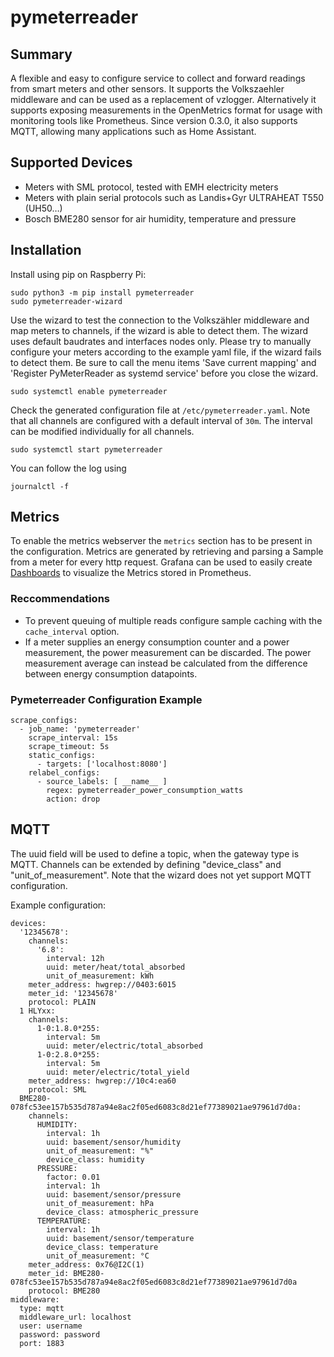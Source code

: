 # pymeterreader
## Summary
A flexible and easy to configure service to collect and forward readings from smart meters and other sensors.
It supports the Volkszaehler middleware and can be used as a replacement of vzlogger.
Alternatively it supports exposing measurements in the OpenMetrics format for usage with monitoring tools like Prometheus.
Since version 0.3.0, it also supports MQTT, allowing many applications such as Home Assistant.

## Supported Devices
- Meters with SML protocol, tested with EMH electricity meters
- Meters with plain serial protocols such as Landis+Gyr ULTRAHEAT T550 (UH50…)
- Bosch BME280 sensor for air humidity, temperature and pressure

## Installation
Install using pip on Raspberry Pi:
```
sudo python3 -m pip install pymeterreader
sudo pymeterreader-wizard
```
Use the wizard to test the connection to the Volkszähler middleware and map meters to channels,
if the wizard is able to detect them.
The wizard uses default baudrates and interfaces nodes only.
Please try to manually configure your meters according to the example yaml file, if the wizard fails to detect them.
Be sure to call the menu items 'Save current mapping' and 'Register PyMeterReader as systemd service' before you close the wizard.
```
sudo systemctl enable pymeterreader
```
Check the generated configuration file at `/etc/pymeterreader.yaml`.
Note that all channels are configured with a default interval of `30m`.
The interval can be modified individually for all channels.
```
sudo systemctl start pymeterreader
```
You can follow the log using
```
journalctl -f
```

## Metrics
To enable the metrics webserver the `metrics` section has to be present in the configuration.
Metrics are generated by retrieving and parsing a Sample from a meter for every http request.
Grafana can be used to easily create [Dashboards](https://snapshot.raintank.io/dashboard/snapshot/NRGy3wSguO55lgpnz73oDNHGJCBef4iu) to visualize the Metrics stored in Prometheus.

### Reccommendations
* To prevent queuing of multiple reads configure sample caching with the `cache_interval` option.
* If a meter supplies an energy consumption counter and a power measurement, the power measurement can be discarded.
  The power measurement average can instead be calculated from the difference between energy consumption datapoints.

### Pymeterreader Configuration Example
```
scrape_configs:
  - job_name: 'pymeterreader'
    scrape_interval: 15s
    scrape_timeout: 5s
    static_configs:
      - targets: ['localhost:8080']
    relabel_configs:
      - source_labels: [ __name__ ]
        regex: pymeterreader_power_consumption_watts
        action: drop
```

## MQTT
The uuid field will be used to define a topic, when the gateway type is MQTT.
Channels can be extended by defining "device_class" and "unit_of_measurement".
Note that the wizard does not yet support MQTT configuration.

Example configuration:
```
devices:
  '12345678':
    channels:
      '6.8':
        interval: 12h
        uuid: meter/heat/total_absorbed
        unit_of_measurement: kWh
    meter_address: hwgrep://0403:6015
    meter_id: '12345678'
    protocol: PLAIN
  1 HLYxx:
    channels:
      1-0:1.8.0*255:
        interval: 5m
        uuid: meter/electric/total_absorbed
      1-0:2.8.0*255:
        interval: 5m
        uuid: meter/electric/total_yield
    meter_address: hwgrep://10c4:ea60
    protocol: SML
  BME280-078fc53ee157b535d787a94e8ac2f05ed6083c8d21ef77389021ae97961d7d0a:
    channels:
      HUMIDITY:
        interval: 1h
        uuid: basement/sensor/humidity
        unit_of_measurement: "%"
        device_class: humidity
      PRESSURE:
        factor: 0.01
        interval: 1h
        uuid: basement/sensor/pressure
        unit_of_measurement: hPa
        device_class: atmospheric_pressure
      TEMPERATURE:
        interval: 1h
        uuid: basement/sensor/temperature
        device_class: temperature
        unit_of_measurement: °C
    meter_address: 0x76@I2C(1)
    meter_id: BME280-078fc53ee157b535d787a94e8ac2f05ed6083c8d21ef77389021ae97961d7d0a
    protocol: BME280
middleware:
  type: mqtt
  middleware_url: localhost
  user: username
  password: password
  port: 1883
```

